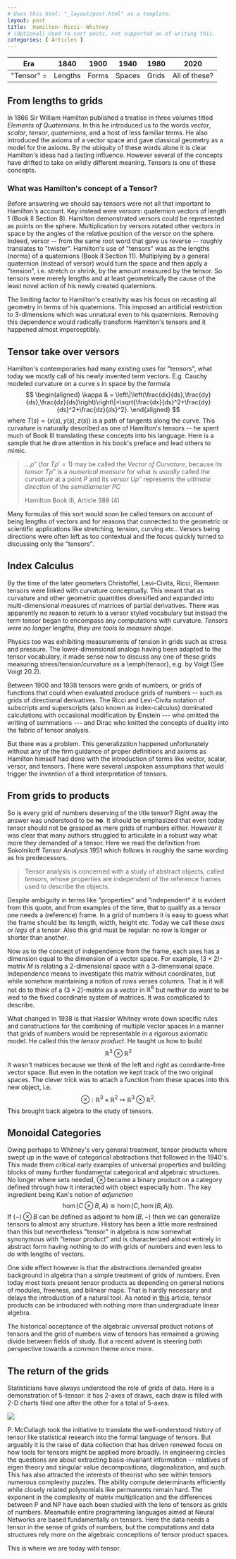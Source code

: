 ```yaml
---
# Uses this html: "_layout/post.html" as a template.
layout: post 
title:  Hamilton--Ricci--Whitney
# (Optional) Used to sort posts, not supported as of writing this.
categories: [ Articles ]
---
```



| Era | 1840 | 1900 | 1940 | 1980 | 2020 |
|---|---|---|---|---|---|
| "Tensor" = |Lengths | Forms | Spaces | Grids | All of these? |

## From lengths to grids

In 1866 Sir William Hamilton published a treatise in three volumes titled _Elements of Quaternions_.  In this he introduced us to the words _vector_, _scalar_, _tensor_, _quaternions_, and a host of  less familiar terms.  He also introduced the axioms of a vector space and gave classical geometry as a model for the axioms. By the ubiquity of these words alone it is clear Hamilton's ideas had a lasting influence.  However several of the concepts have drifted to take on wildly different meaning.  Tensors is one of these concepts.

### What was Hamilton's concept of a Tensor?  
Before answering we should say tensors were not all that important to Hamilton's account.  Key instead were _versors_: quaternion vectors of length $1$ (Book II Section 8). Hamilton demonstrated versors could be represented as points on the sphere.  Multiplication by versors rotated other vectors in space by the angles of the relative position of the versor on the sphere.  Indeed, versor -- from the same root word that gave us reverse -- roughly translates to "twister".  Hamilton's use of "tensors" was as the lengths (norms) of a quaternions (Book II Section 11).    Multiplying by a general quaternion (instead of versor) would turn the space and then apply a "tension", i.e. stretch or shrink, by the amount measured by the tensor.  So tensors were merely lengths and at least geometrically the cause of the least novel action of his newly created quaternions.


The limiting factor to Hamilton's creativity was his focus on recasting all geometry in terms of his quaternions.  This imposed an artificial restriction to $3$-dimensions which was unnatural even to his quaternions.  Removing this dependence would radically transform Hamilton's tensors and it happened almost imperceptibly.

## Tensor take over versors
Hamilton's contemporaries had many existing uses for "tensors", what today we mostly call of his newly invented term vectors. E.g. Cauchy modeled curvature on a curve $s$ in space by the formula
$$
\begin{aligned}
\kappa & = \left\|\left(\frac{dx}{ds},\frac{dy}{ds},\frac{dz}{ds}\right)\right\|=\sqrt{\frac{dx}{ds}^2+\frac{dy}{ds}^2+\frac{dz}{ds}^2}.
\end{aligned}
$$
where $T(s)=(x(s),y(s),z(s))$ is a path of tangents along the curve. This curvature is naturally described as one of Hamilton's tensors -- he spent much of Book III translating these concepts into his language.  Here is a sample that he draw attention in his book's preface and lead others to mimic.

> ...$\rho''$ (for $T\rho'=1$) may be called the _Vector of Curvature_, because its _tensor_ $T\rho''$ is a _numerical measure_ for what is _usually_ called _the curvature_ at a point $P$ and its _versor_ $U\rho''$ represents the _ultimate direction_ of the _semidiameter_ $PC$
>
> Hamilton Book III, Article 389 (4)

Many formulas of this sort would soon be called tensors on account of being lengths of vectors and for reasons that connected to the geometric or scientific applications like stretching, tension, curving etc..  Versors being directions were often left as too contextual and the focus quickly turned to discussing only the "tensors".

## Index Calculus

By the time of the later geometers Christoffel, Levi-Civita, Ricci, Riemann tensors were linked with curvature conceptually.  This meant that as curvature and other geometric quantities diversified and expanded into multi-dimensional measures of matrices of partial derivatives.  There was apparently no reason to return to a versor styled vocabulary but instead the term tensor began to encompass any computations with curvature.  _Tensors were no longer lengths, they are tools to measure shape._

Physics too was exhibiting measurements of tension in grids such as stress and pressure.  The lower-dimensional analogs having been adapted to the tensor vocabulary, it made sense now to discuss any one of these grids measuring stress/tension/curvature as a \emph{tensor}, e.g. by Voigt (See Voigt 20.2).

Between 1900 and 1938 tensors were grids of numbers, or grids of functions that could when evaluated produce grids of numbers -- such as grids of directional derivatives.  The Ricci and Levi-Civita notation of subscripts and superscripts (also known as index-calculus) dominated calculations with occasional modification by Einstein --- who omitted the writing of summations --- and Dirac who knitted the concepts of duality into the fabric of tensor analysis.  

But there was a problem.  This generalization happened unfortunately without any of the firm guidance of proper definitions and axioms as Hamilton himself had done with the introduction of terms like vector, scalar, versor, and tensors.  There were several unspoken assumptions that would trigger the invention of a third interpretation of tensors.

## From grids to products



So is every grid of numbers deserving of the title tensor? Right away the answer was understood to be **no**.  It should be emphasized that even today tensor should not be grasped as mere grids of numbers either.  However it was clear that many authors struggled to articulate in a robust way what more they demanded of a tensor.  Here we read the definition from Sokolnikoff _Tensor Analysis_ 1951 which follows in roughly the same wording as his predecessors.

> Tensor analysis is concerned with a study of abstract objects, called _tensors_, whose properties are independent of the reference frames used to describe the objects.


Despite ambiguity in terms like "properties" and "independent" it is evident from this quote, and from examples of the time, that to qualify as a tensor one needs a (reference) frame.  In a grid of numbers it is easy to guess what the frame should be: its length, width, height etc. Today we call these _axes_ or _legs_ of a tensor.  Also this grid must be regular: no row is longer or shorter than another. 

Now as to the concept of independence from the frame, each axes has a dimension equal to the dimension of a vector space.  For example, $(3\times 2)$-matrix $M$ is relating a $2$-dimensional space with a $3$-dimensional space.  Independence means to investigate this matrix without coordinates, but while somehow maintaining a notion of rows verses columns.  That is it will not do to think of a $(3\times 2)$-matrix as a vector in $\mathbb{R}^6$ but neither do want to be wed to the fixed coordinate system of matrices.  It was complicated to describe.

What changed in 1938 is that Hassler Whitney wrote down specific rules and constructions for the combining of multiple vector spaces in a manner that grids of numbers would be representable in a rigorous axiomatic model.  He called this the _tensor product_.  He taught us how to build
$$
\mathbb{R}^3\otimes \mathbb{R}^2
$$
It wasn't matrices because we think of the left and right as coordiante-free vector space.  But even in the notation we kept track of the two original spaces.  The clever trick was to attach a function from these spaces into this new object, i.e.
$$
\otimes:\mathbb{R}^3\times \mathbb{R}^2\rightarrowtail \mathbb{R}^3\otimes \mathbb{R}^2.
$$
This brought back algebra to the study of tensors.

## Monoidal Categories

Owing perhaps to Whitney's very general treatment, tensor products where swept up in the wave of categorical abstractions that followed in the 1940's.  This made them critical early examples of universal properties and building blocks of many further fundamental categorical and algebraic structures.  No longer where sets needed, $\otimes$ became a binary product on a category defined through how it interacted with object especially $\hom$.  The key ingredient being Kan's notion of _adjunction_
$$
\hom(C\otimes B, A)\cong \hom(C,\hom(B,A)).
$$
If $(-)\otimes B$ can be defined as adjoint to $\hom(B,-)$ then we can generalize tensors to almost any structure.  History has been a little more restrained than this but nevertheless "tensor" in algebra is now somewhat synonymous with "tensor product" and is characterized almost entirely in abstract form having nothing to do with grids of numbers and even less to do with lengths of vectors.

One side effect however is that the abstractions demanded greater background in algebra than a simple treatment of grids of numbers.  Even today most texts present tensor products as depending on general notions of modules, freeness, and bilinear maps.  That is hardly necessary and delays the introduction of a natural tool.  As noted in [this](Whitney-Tensor.md) article, tensor products can be introduced with nothing more than undergraduate linear algebra.

The historical acceptance of the algebraic universal product notions of tensors and the grid of numbers view of tensors has remained a growing divide between fields of study.  But a recent advent is steering both perspective towards a common theme once more.

## The return of the grids

Statisticians have always understood the role of grids of data. Here is a demonstration of 5-tensor: it has 2-axes of draws, each draw is filled with 2-D charts filed one after the other for a total of 5-axes.

![](/uploads/images/5-Tensor.png)


P. McCullagh took the initiative to translate the well-understood history of tensor like statistical research into the formal language of tensors.  But arguably it is the raise of data collection that has driven renewed focus on how tools for tensors might be applied more broadly.  In engineering circles the questions are about extracting basis-invariant information -- relatives of eigen theory and singular value decompositions, diagonalization, and such.  This has also attracted the interests of theorist who see within tensors numerous complexity puzzles.  The ability compute determinants efficiently while closely related polynomials like permanents remain hard.  The exponent in the complexity of matrix multiplication and the differences between P and NP have each been studied with the lens of tensors as grids of numbers.  Meanwhile entire programming languages aimed at Neural Networks are based fundamentally on tensors.  Here the data needs a tensor in the sense of grids of numbers, but the computations and data structures rely more on the algebraic conceptions of tensor product spaces.

This is where we are today with tensor.

    